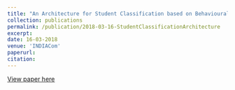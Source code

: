 ```yaml
---
title: "An Architecture for Student Classification based on Behavioural and Academic Perspectives using Deep Learning in a Big Data Environment"
collection: publications
permalink: /publication/2018-03-16-StudentClassificationArchitecture
excerpt:
date: 16-03-2018
venue: 'INDIACom'
paperurl:
citation:
---
```

[View paper here](http://academicpages.github.io/files/paper2.pdf)
